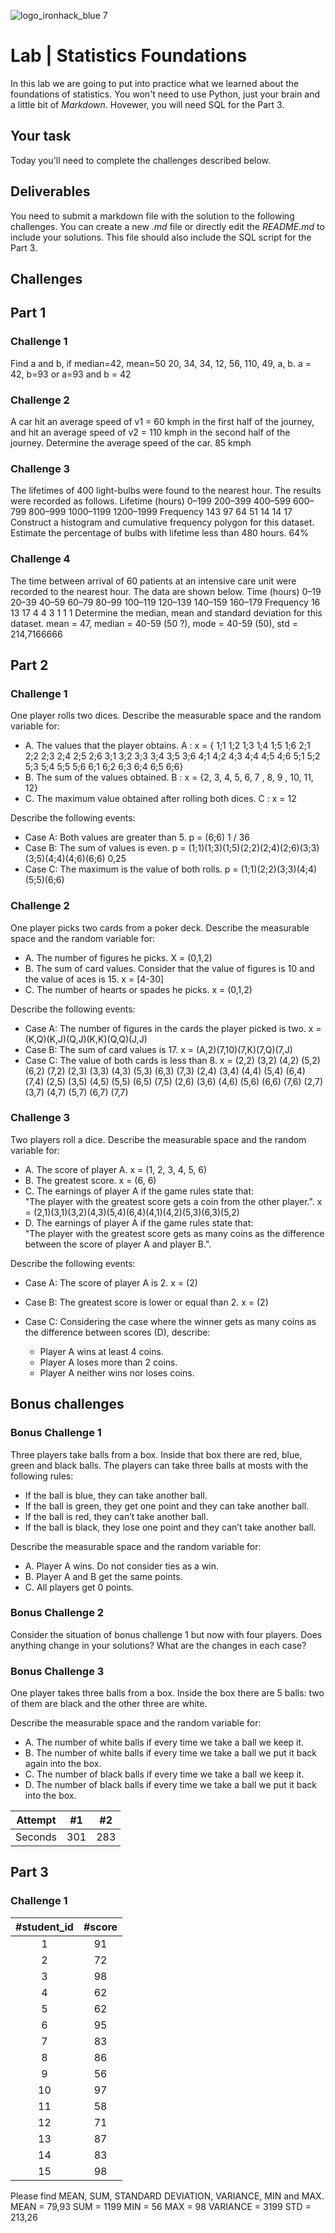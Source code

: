 ![logo_ironhack_blue 7](https://user-images.githubusercontent.com/23629340/40541063-a07a0a8a-601a-11e8-91b5-2f13e4e6b441.png)

# Lab | Statistics Foundations
In this lab we are going to put into practice what we learned about the foundations of statistics. You won't need to use Python, just your brain and a little bit of *Markdown*. Hovewer, you will need SQL for the Part 3.

## Your task
Today you'll need to complete the challenges described below.

## Deliverables
You need to submit a markdown file with the solution to the following challenges. You can create a new *.md* file or directly edit the *README.md* to include your solutions.
This file should also include the SQL script for the Part 3.

## Challenges
## Part 1
### Challenge 1
Find a and b, if median=42, mean=50
20, 34, 34, 12, 56, 110, 49, a, b.
a = 42, b=93 or a=93 and b = 42

### Challenge 2
A car hit an average speed of v1 = 60 kmph in the first half of the journey, and hit an average speed of v2 = 110 kmph in the second half of the journey. Determine the average speed of the car.
85 kmph

### Challenge 3
The lifetimes of 400 light-bulbs were found to the nearest hour. The results were recorded as
follows.
Lifetime (hours) 0–199 200–399 400–599 600–799 800–999 1000–1199 1200–1999
Frequency         143     97      64      51      14      14        17
Construct a histogram and cumulative frequency polygon for this dataset. Estimate the percentage
of bulbs with lifetime less than 480 hours.
64%

### Challenge 4
The time between arrival of 60 patients at an intensive care unit were recorded to the nearest hour.
The data are shown below.
Time (hours) 0–19 20–39 40–59 60–79 80–99 100–119 120–139 140–159 160–179
Frequency     16    13    17    4     4      3       1      1       1
Determine the median, mean and standard deviation for this dataset.
mean = 47, median = 40-59 (50 ?), mode = 40-59 (50), std = 214,7166666

## Part 2
### Challenge 1
One player rolls two dices. Describe the measurable space and the random variable for:
* A. The values that the player obtains.
A : x = { 1;1  1;2  1;3  1;4  1;5  1;6 
          2;1  2;2  2;3  2;4  2;5  2;6 
          3;1  3;2  3;3  3;4  3;5  3;6 
          4;1  4;2  4;3  4;4  4;5  4;6 
          5;1  5;2  5;3  5;4  5;5  5;6 
          6;1  6;2  6;3  6;4  6;5  6;6}
* B. The sum of the values obtained.
B : x = {2, 3, 4, 5, 6, 7 , 8, 9 , 10, 11, 12}
* C. The maximum value obtained after rolling both dices.
C : x = 12




Describe the following events:
* Case A: Both values are greater than 5.
p =  (6;6)               1 / 36 
* Case B: The sum of values is even.
p =  (1;1)(1;3)(1;5)(2;2)(2;4)(2;6)(3;3)(3;5)(4;4)(4;6)(6;6)                              0,25
* Case C: The maximum is the value of both rolls.
p = (1;1)(2;2)(3;3)(4;4)(5;5)(6;6)

### Challenge 2
One player picks two cards from a poker deck. Describe the measurable space and the random variable for:
* A. The number of figures he picks.
X = (0,1,2)
* B. The sum of card values. Consider that the value of figures is 10 and the value of aces is 15.
x = [4-30]
* C. The number of hearts or spades he picks.
x = (0,1,2)

Describe the following events:
* Case A: The number of figures in the cards the player picked is two.
x = (K,Q)(K,J)(Q,J)(K,K)(Q,Q)(J,J)
* Case B: The sum of card values is 17.
x = (A,2)(7,10)(7,K)(7,Q)(7,J)
* Case C: The value of both cards is less than 8.
x = (2,2) (3,2) (4,2) (5,2) (6,2) (7,2)
    (2,3) (3,3) (4,3) (5,3) (6,3) (7,3)
    (2,4) (3,4) (4,4) (5,4) (6,4) (7,4)
    (2,5) (3,5) (4,5) (5,5) (6,5) (7,5)
    (2,6) (3,6) (4,6) (5,6) (6,6) (7,6)
    (2,7) (3,7) (4,7) (5,7) (6,7) (7,7)

### Challenge 3
Two players roll a dice. Describe the measurable space and the random variable for:
* A. The score of player A.
x = (1, 2, 3, 4, 5, 6)
* B. The greatest score.
x = (6, 6)
* C. The earnings of player A if the game rules state that:  
"The player with the greatest score gets a coin from the other player.".
x = (2,1)(3,1)(3,2)(4,3)(5,4)(6,4)(4,1)(4,2)(5,3)(6,3)(5,2)
* D. The earnings of player A if the game rules state that:  
"The player with the greatest score gets as many coins as the difference between the score of player A and player B.". 

Describe the following events:
* Case A: The score of player A is 2.
x = (2)
* Case B: The greatest score is lower or equal than 2.
x = (2)

* Case C: Considering the case where the winner gets as many coins as the difference between scores (D), describe: 
  * Player A wins at least 4 coins.
  * Player A loses more than 2 coins.
  * Player A neither wins nor loses coins.

## Bonus challenges
### Bonus Challenge 1
Three players take balls from a box. Inside that box there are red, blue, green and black balls. The players can take three balls at mosts with the following rules:

* If the ball is blue, they can take another ball.
* If the ball is green, they get one point and they can take another ball.
* If the ball is red, they can’t take another ball.
* If the ball is black, they lose one point and they can’t take another ball.

Describe the measurable space and the random variable for:
* A. Player A wins. Do not consider ties as a win.
* B. Player A and B get the same points.
* C. All players get 0 points.

### Bonus Challenge 2
Consider the situation of bonus challenge 1 but now with four players. Does anything change in your solutions? What are the changes in each case?

### Bonus Challenge 3
One player takes three balls from a box. Inside the box there are 5 balls: two of them are black and the other three are white. 

Describe the measurable space and the random variable for:
* A. The number of white balls if every time we take a ball we keep it.
* B. The number of white balls if every time we take a ball we put it back again into the box.
* C. The number of black balls if every time we take a ball we keep it.
* D. The number of black balls if every time we take a ball we put it back into the box.

| Attempt | #1 | #2 |
| :---: | :---: | :---: |
| Seconds | 301 | 283 |

## Part 3
### Challenge 1

| #student_id | #score |
| :---------: | :----: |
| 1 | 91 |
| 2 | 72 |
| 3 | 98 |
| 4 | 62 |
| 5 | 62 |
| 6 | 95 |
| 7 | 83 |
| 8 | 86 |
| 9 | 56 |
|10 | 97 |
|11 | 58 |
|12 | 71 |
|13 | 87 |
|14 | 83 |
|15 | 98 |


Please find MEAN, SUM, STANDARD DEVIATION, VARIANCE, MIN and MAX.
MEAN = 79,93
SUM = 1199
MIN = 56
MAX = 98
VARIANCE = 3199
STD = 213,26